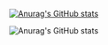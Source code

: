 [![Anurag's GitHub stats](https://github-readme-stats.vercel.app/api?username=Nathaandev)](https://github.com/Nathaandev/github-readme-stats)

![Anurag's GitHub stats](https://github-readme-stats.vercel.app/api?username=Nathaandev&hide=contribs,prs)
